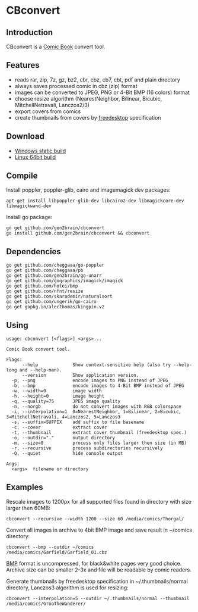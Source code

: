 CBconvert
=========

Introduction
------------

CBconvert is a [Comic Book](http://en.wikipedia.org/wiki/Comic_Book_Archive_file) convert tool.


Features
--------

 - reads rar, zip, 7z, gz, bz2, cbr, cbz, cb7, cbt, pdf and plain directory
 - always saves processed comic in cbz (zip) format
 - images can be converted to JPEG, PNG or 4-Bit BMP (16 colors) format
 - choose resize algorithm (NearestNeighbor, Bilinear, Bicubic, MitchellNetravali, Lanczos2/3)
 - export covers from comics
 - create thumbnails from covers by [freedesktop](http://www.freedesktop.org/wiki/) specification

Download
--------

 - [Windows static build](https://github.com/gen2brain/cbconvert/releases/download/0.2.0/cbconvert-0.2.0.zip)
 - [Linux 64bit build](https://github.com/gen2brain/cbconvert/releases/download/0.2.0/cbconvert-0.2.0.tar.gz)

Compile
-------

Install poppler, poppler-glib, cairo and imagemagick dev packages:

    apt-get install libpoppler-glib-dev libcairo2-dev libmagickcore-dev libmagickwand-dev

Install go package:

    go get github.com/gen2brain/cbconvert
    go install github.com/gen2brain/cbconvert && cbconvert

Dependencies
------------

    go get github.com/cheggaaa/go-poppler
    go get github.com/cheggaaa/pb
    go get github.com/gen2brain/go-unarr
    go get github.com/gographics/imagick/imagick
    go get github.com/hotei/bmp
    go get github.com/nfnt/resize
    go get github.com/skarademir/naturalsort
    go get github.com/ungerik/go-cairo
    go get gopkg.in/alecthomas/kingpin.v2

Using
-----

    usage: cbconvert [<flags>] <args>...

    Comic Book convert tool.

    Flags:
          --help             Show context-sensitive help (also try --help-long and --help-man).
          --version          Show application version.
      -p, --png              encode images to PNG instead of JPEG
      -b, --bmp              encode images to 4-Bit BMP instead of JPEG
      -w, --width=0          image width
      -h, --height=0         image height
      -q, --quality=75       JPEG image quality
      -n, --norgb            do not convert images with RGB colorspace
      -i, --interpolation=1  0=NearestNeighbor, 1=Bilinear, 2=Bicubic, 3=MitchellNetravali, 4=Lanczos2, 5=Lanczos3
      -s, --suffix=SUFFIX    add suffix to file basename
      -c, --cover            extract cover
      -t, --thumbnail        extract cover thumbnail (freedesktop spec.)
      -o, --outdir="."       output directory
      -m, --size=0           process only files larger then size (in MB)
      -r, --recursive        process subdirectories recursively
      -Q, --quiet            hide console output

    Args:
      <args>  filename or directory


Examples
--------

Rescale images to 1200px for all supported files found in directory with size larger then 60MB:

    cbconvert --recursive --width 1200 --size 60 /media/comics/Thorgal/

Convert all images in archive to 4bit BMP image and save result in ~/comics directory:

    cbconvert --bmp --outdir ~/comics /media/comics/Garfield/Garfield_01.cbz

[BMP](http://en.wikipedia.org/wiki/BMP_file_format) format is uncompressed, for black&white pages very good choice. Archive size can be smaller 2-3x and file will be readable by comic readers.

Generate thumbnails by freedesktop specification in ~/.thumbnails/normal directory, Lanczos3 algorithm is used for resizing:

    cbconvert --interpolation=5 --outdir ~/.thumbnails/normal --thumbnail /media/comics/GrooTheWanderer/
